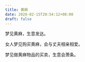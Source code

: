 ```yaml
---
title: 黄麻
date: 2020-02-15T20:54:12+08:00
draft: false
---
```


梦见黄麻，生意发达。


女人梦见购买黄麻，会与丈夫相亲相爱。


梦见做黄麻物品的买卖，生意会萧条。
